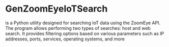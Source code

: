 # GenZoomEyeIoTSearch
 is a Python utility designed for searching IoT data using the ZoomEye API. The program allows performing two types of searches: host and web search. It provides filtering options based on various parameters such as IP addresses, ports, services, operating systems, and more
